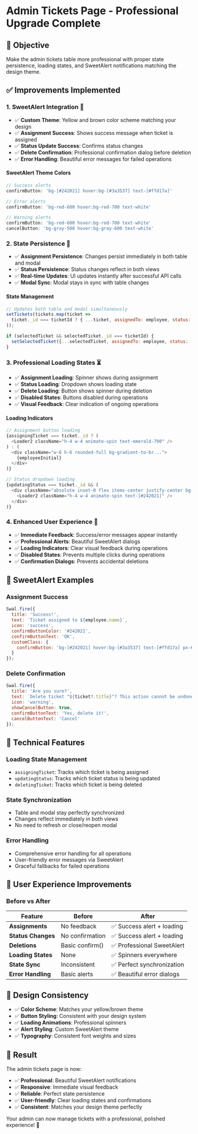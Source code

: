 # Admin Tickets Page - Professional Upgrade Complete

## 🎯 **Objective**
Make the admin tickets table more professional with proper state persistence, loading states, and SweetAlert notifications matching the design theme.

## ✅ **Improvements Implemented**

### 1. **SweetAlert Integration** 🎨
- ✅ **Custom Theme**: Yellow and brown color scheme matching your design
- ✅ **Assignment Success**: Shows success message when ticket is assigned
- ✅ **Status Update Success**: Confirms status changes
- ✅ **Delete Confirmation**: Professional confirmation dialog before deletion
- ✅ **Error Handling**: Beautiful error messages for failed operations

#### **SweetAlert Theme Colors**
```javascript
// Success alerts
confirmButton: 'bg-[#242021] hover:bg-[#3a3537] text-[#ffd17a]'

// Error alerts  
confirmButton: 'bg-red-600 hover:bg-red-700 text-white'

// Warning alerts
confirmButton: 'bg-red-600 hover:bg-red-700 text-white'
cancelButton: 'bg-gray-500 hover:bg-gray-600 text-white'
```

### 2. **State Persistence** 🔄
- ✅ **Assignment Persistence**: Changes persist immediately in both table and modal
- ✅ **Status Persistence**: Status changes reflect in both views
- ✅ **Real-time Updates**: UI updates instantly after successful API calls
- ✅ **Modal Sync**: Modal stays in sync with table changes

#### **State Management**
```javascript
// Updates both table and modal simultaneously
setTickets(tickets.map(ticket => 
  ticket._id === ticketId ? { ...ticket, assignedTo: employee, status: 'in_progress' } : ticket
));

if (selectedTicket && selectedTicket._id === ticketId) {
  setSelectedTicket({...selectedTicket, assignedTo: employee, status: 'in_progress'});
}
```

### 3. **Professional Loading States** ⏳
- ✅ **Assignment Loading**: Spinner shows during assignment
- ✅ **Status Loading**: Dropdown shows loading state
- ✅ **Delete Loading**: Button shows spinner during deletion
- ✅ **Disabled States**: Buttons disabled during operations
- ✅ **Visual Feedback**: Clear indication of ongoing operations

#### **Loading Indicators**
```javascript
// Assignment button loading
{assigningTicket === ticket._id ? (
  <Loader2 className="h-4 w-4 animate-spin text-emerald-700" />
) : (
  <div className="w-6 h-6 rounded-full bg-gradient-to-br...">
    {employeeInitial}
  </div>
)}

// Status dropdown loading
{updatingStatus === ticket._id && (
  <div className="absolute inset-0 flex items-center justify-center bg-white/80 rounded-lg">
    <Loader2 className="h-4 w-4 animate-spin text-[#242021]" />
  </div>
)}
```

### 4. **Enhanced User Experience** 🚀
- ✅ **Immediate Feedback**: Success/error messages appear instantly
- ✅ **Professional Alerts**: Beautiful SweetAlert dialogs
- ✅ **Loading Indicators**: Clear visual feedback during operations
- ✅ **Disabled States**: Prevents multiple clicks during operations
- ✅ **Confirmation Dialogs**: Prevents accidental deletions

## 🎨 **SweetAlert Examples**

### **Assignment Success**
```javascript
Swal.fire({
  title: 'Success!',
  text: `Ticket assigned to ${employee.name}`,
  icon: 'success',
  confirmButtonColor: '#242021',
  confirmButtonText: 'OK',
  customClass: {
    confirmButton: 'bg-[#242021] hover:bg-[#3a3537] text-[#ffd17a] px-6 py-2 rounded-lg font-medium transition-colors'
  }
});
```

### **Delete Confirmation**
```javascript
Swal.fire({
  title: 'Are you sure?',
  text: `Delete ticket "${ticket?.title}"? This action cannot be undone.`,
  icon: 'warning',
  showCancelButton: true,
  confirmButtonText: 'Yes, delete it!',
  cancelButtonText: 'Cancel'
});
```

## 🔧 **Technical Features**

### **Loading State Management**
- `assigningTicket`: Tracks which ticket is being assigned
- `updatingStatus`: Tracks which ticket status is being updated  
- `deletingTicket`: Tracks which ticket is being deleted

### **State Synchronization**
- Table and modal stay perfectly synchronized
- Changes reflect immediately in both views
- No need to refresh or close/reopen modal

### **Error Handling**
- Comprehensive error handling for all operations
- User-friendly error messages via SweetAlert
- Graceful fallbacks for failed operations

## 🎯 **User Experience Improvements**

### **Before vs After**
| Feature | Before | After |
|---------|--------|-------|
| **Assignments** | No feedback | ✅ Success alert + loading |
| **Status Changes** | No confirmation | ✅ Success alert + loading |
| **Deletions** | Basic confirm() | ✅ Professional SweetAlert |
| **Loading States** | None | ✅ Spinners everywhere |
| **State Sync** | Inconsistent | ✅ Perfect synchronization |
| **Error Handling** | Basic alerts | ✅ Beautiful error dialogs |

## 🎨 **Design Consistency**
- ✅ **Color Scheme**: Matches your yellow/brown theme
- ✅ **Button Styling**: Consistent with your design system
- ✅ **Loading Animations**: Professional spinners
- ✅ **Alert Styling**: Custom SweetAlert theme
- ✅ **Typography**: Consistent font weights and sizes

## 🚀 **Result**
The admin tickets page is now:
- ✅ **Professional**: Beautiful SweetAlert notifications
- ✅ **Responsive**: Immediate visual feedback
- ✅ **Reliable**: Perfect state persistence
- ✅ **User-friendly**: Clear loading states and confirmations
- ✅ **Consistent**: Matches your design theme perfectly

Your admin can now manage tickets with a professional, polished experience! 🎉
